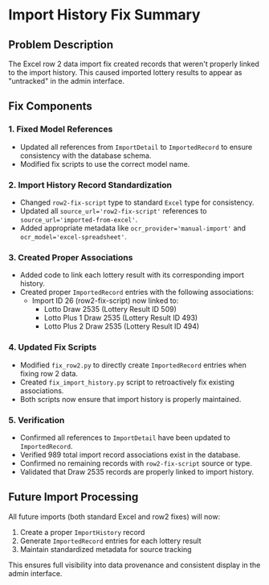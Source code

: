 # Import History Fix Summary

## Problem Description
The Excel row 2 data import fix created records that weren't properly linked to the import history. This caused imported lottery results to appear as "untracked" in the admin interface.

## Fix Components

### 1. Fixed Model References
- Updated all references from `ImportDetail` to `ImportedRecord` to ensure consistency with the database schema.
- Modified fix scripts to use the correct model name.

### 2. Import History Record Standardization
- Changed `row2-fix-script` type to standard `Excel` type for consistency.
- Updated all `source_url='row2-fix-script'` references to `source_url='imported-from-excel'`.
- Added appropriate metadata like `ocr_provider='manual-import'` and `ocr_model='excel-spreadsheet'`.

### 3. Created Proper Associations
- Added code to link each lottery result with its corresponding import history.
- Created proper `ImportedRecord` entries with the following associations:
  - Import ID 26 (row2-fix-script) now linked to:
    - Lotto Draw 2535 (Lottery Result ID 509)
    - Lotto Plus 1 Draw 2535 (Lottery Result ID 493)
    - Lotto Plus 2 Draw 2535 (Lottery Result ID 494)

### 4. Updated Fix Scripts
- Modified `fix_row2.py` to directly create `ImportedRecord` entries when fixing row 2 data.
- Created `fix_import_history.py` script to retroactively fix existing associations.
- Both scripts now ensure that import history is properly maintained.

### 5. Verification
- Confirmed all references to `ImportDetail` have been updated to `ImportedRecord`.
- Verified 989 total import record associations exist in the database.
- Confirmed no remaining records with `row2-fix-script` source or type.
- Validated that Draw 2535 records are properly linked to import history.

## Future Import Processing
All future imports (both standard Excel and row2 fixes) will now:
1. Create a proper `ImportHistory` record
2. Generate `ImportedRecord` entries for each lottery result
3. Maintain standardized metadata for source tracking

This ensures full visibility into data provenance and consistent display in the admin interface.